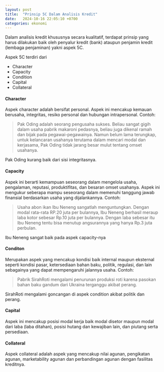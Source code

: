 ```yaml
---
layout: post
title:  "Prinsip 5C Dalam Analisis Kredit"
date:   2024-10-16 22:05:10 +0700
categories: ekonomi
---
```

Dalam analisis kredit khususnya secara kualitatif, terdapat prinsip yang harus dilakukan baik oleh penyalur kredit (bank) ataupun penjamin kredit (lembaga penjaminan) yakni aspek 5C.

Aspek 5C terdiri dari
- Character
- Capacity
- Condition
- Capital
- Collateral

#### Character
Aspek character adalah bersifat personal. Aspek ini mencakup kemauan berusaha, integritas, resiko personal dan hubungan intrapersonal. Contoh:
> Pak Oding adalah seorang pengusaha sukses. Beliau sangat gigih dalam usaha pabrik makaroni pedasnya, beliau juga dikenal ramah dan bijak pada pegawai-pegawainya. Namun belum lama terungkap, untuk kelancaran usahanya terutama dalam mencari modal dan kerjasama, Pak Oding tidak jarang besar mulut tentang omset usahanya.

Pak Oding kurang baik dari sisi integritasnya.

#### Capacity
Aspek ini berarti kemampuan seseorang dalam mengelola usaha, pengalaman, reputasi, produktifitas, dan besaran omset usahanya. Aspek ini mengukur seberapa mampu seseorang dalam memenuhi tanggung jawab finansial berdasarkan usaha yang dijalankannya. Contoh:
> Usaha abon ikan Ibu Neneng sangatlah menguntungkan. Dengan modal rata-rata RP.20 juta per bulannya, Ibu Neneng berhasil meraup laba kotor sebesar Rp.10 juta per bulannya. Dengan laba sebesar itu Ibu Neneng tentu bisa menutup angsurannya yang hanya Rp.3 juta perbulan.

Ibu Neneng sangat baik pada aspek capacity-nya

#### Conditon
Merupakan aspek yang mencakup kondisi baik internal maupun eksternal seperti kondisi pasar, ketersediaan bahan baku, politik, regulasi, dan lain sebagainya yang dapat mempengaruhi jalannya usaha. Contoh:
> Pabrik SirahRoti mengalami penurunan produksi roti karena pasokan bahan baku gandum dari Ukraina terganggu akibat perang.

SirahRoti mengalami goncangan di aspek condition akibat politik dan perang.

#### Capital
Aspek ini mencakup posisi modal kerja baik modal disetor maupun modal dari laba (laba ditahan), posisi hutang dan kewajiban lain, dan piutang serta persediaan.

#### Collateral
Aspek collateral adalah aspek yang mencakup nilai agunan, pengikatan agunan, marketability agunan dan perbandingan agunan dengan fasilitas kreditnya.